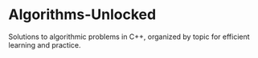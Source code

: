 # Algorithms-Unlocked
Solutions to algorithmic problems in C++, organized by topic for efficient learning and practice.
